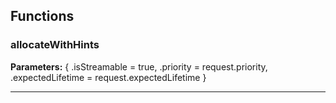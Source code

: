 
## Functions

### allocateWithHints



**Parameters:** {
            .isStreamable = true,
            .priority = request.priority,
            .expectedLifetime = request.expectedLifetime
        }

---
